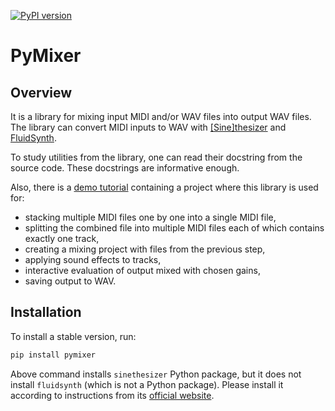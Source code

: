 [![PyPI version](https://badge.fury.io/py/pymixer.svg)](https://badge.fury.io/py/pymixer)

# PyMixer

## Overview

It is a library for mixing input MIDI and/or WAV files into output WAV files. The library can convert MIDI inputs to WAV with [[Sine]thesizer](https://github.com/Nikolay-Lysenko/sinethesizer) and [FluidSynth](https://github.com/FluidSynth/fluidsynth).

To study utilities from the library, one can read their docstring from the source code. These docstrings are informative enough.

Also, there is a [demo tutorial](https://github.com/Nikolay-Lysenko/pymixer/blob/master/docs/demo.ipynb) containing a project where this library is used for:
* stacking multiple MIDI files one by one into a single MIDI file,
* splitting the combined file into multiple MIDI files each of which contains exactly one track,
* creating a mixing project with files from the previous step,
* applying sound effects to tracks,
* interactive evaluation of output mixed with chosen gains,
* saving output to WAV.

## Installation

To install a stable version, run:
```bash
pip install pymixer
```

Above command installs `sinethesizer` Python package, but it does not install `fluidsynth` (which is not a Python package). Please install it according to instructions from its [official website](https://www.fluidsynth.org/).
